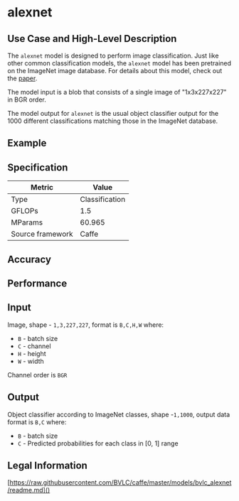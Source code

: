 # alexnet

## Use Case and High-Level Description

The `alexnet` model is designed to perform image classification. Just like other common classification models, the `alexnet` model has been pretrained on the ImageNet image database. For details about this model, check out the [paper](http://papers.nips.cc/paper/4824-imagenet-classification-with-deep-convolutional-neural-networks.pdf).

The model input is a blob that consists of a single image of "1x3x227x227" in BGR order.

The model output for `alexnet` is the usual object classifier output for the 1000 different classifications matching those in the ImageNet database.

## Example

## Specification

| Metric            | Value         |
|-------------------|---------------|
| Type              | Classification|
| GFLOPs            | 1.5           |
| MParams           | 60.965        |
| Source framework  | Caffe         |

## Accuracy

## Performance

## Input

Image, shape - `1,3,227,227`, format is `B,C,H,W` where:

- `B` - batch size
- `C` - channel
- `H` - height
- `W` - width

Channel order is `BGR`

## Output

Object classifier according to ImageNet classes, shape -`1,1000`, output data format is `B,C` where:

- `B` - batch size
- `C` - Predicted probabilities for each class in  [0, 1] range

## Legal Information

[https://raw.githubusercontent.com/BVLC/caffe/master/models/bvlc_alexnet/readme.md]()
